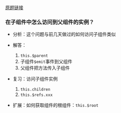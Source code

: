 [原题链接](https://github.com/haizlin/fe-interview/issues/450)
### 在子组件中怎么访问到父组件的实例？
- 分析：这个问题与前几天做过的如何访问子组件类似
- 解答：
  1. `this.$parent`
  2. 子组件`$emit`事件到父组件
  3. 父组件把方法传入子组件

- 复习：访问子组件实例
  1. `this.children`
  2. `this.$refs.xxx`
- 扩展：如何获取组件的根组件：`this.$root`